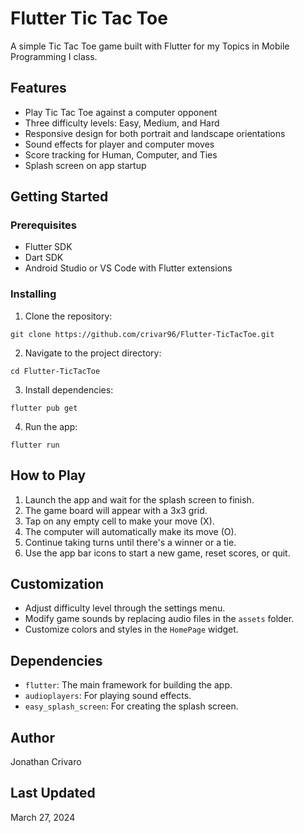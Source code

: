 # Flutter Tic Tac Toe

A simple Tic Tac Toe game built with Flutter for my Topics in Mobile Programming I class.

## Features

- Play Tic Tac Toe against a computer opponent
- Three difficulty levels: Easy, Medium, and Hard
- Responsive design for both portrait and landscape orientations
- Sound effects for player and computer moves
- Score tracking for Human, Computer, and Ties
- Splash screen on app startup

## Getting Started

### Prerequisites

- Flutter SDK
- Dart SDK
- Android Studio or VS Code with Flutter extensions

### Installing

1. Clone the repository:

```
git clone https://github.com/crivar96/Flutter-TicTacToe.git
```

2. Navigate to the project directory:

```
cd Flutter-TicTacToe
```

3. Install dependencies:

```
flutter pub get
```

4. Run the app:

```
flutter run
```

## How to Play

1. Launch the app and wait for the splash screen to finish.
2. The game board will appear with a 3x3 grid.
3. Tap on any empty cell to make your move (X).
4. The computer will automatically make its move (O).
5. Continue taking turns until there's a winner or a tie.
6. Use the app bar icons to start a new game, reset scores, or quit.

## Customization

- Adjust difficulty level through the settings menu.
- Modify game sounds by replacing audio files in the `assets` folder.
- Customize colors and styles in the `HomePage` widget.

## Dependencies

- `flutter`: The main framework for building the app.
- `audioplayers`: For playing sound effects.
- `easy_splash_screen`: For creating the splash screen.

## Author

Jonathan Crivaro

## Last Updated

March 27, 2024
